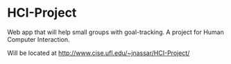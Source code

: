 # HCI-Project
Web app that will help small groups with goal-tracking. A project for Human Computer Interaction.

Will be located at http://www.cise.ufl.edu/~jnassar/HCI-Project/
